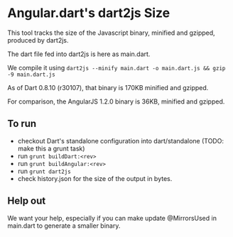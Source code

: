 Angular.dart's dart2js Size
===========================

This tool tracks the size of the Javascript binary, minified and gzipped,
produced by dart2js.

The dart file fed into dart2js is here as main.dart.

We compile it using ```dart2js --minify main.dart -o main.dart.js && gzip -9 main.dart.js```

As of Dart 0.8.10 (r30107), that binary is 170KB minified and gzipped.

For comparison, the AngularJS 1.2.0 binary is 36KB, minified and gzipped.

To run
------
   * checkout Dart's standalone configuration into dart/standalone (TODO: make this a grunt task)
   * run ```grunt buildDart:<rev>```
   * run ```grunt buildAngular:<rev>```
   * run ```grunt dart2js```
   * check history.json for the size of the output in bytes.

Help out
--------

We want your help, especially if you can make update @MirrorsUsed in main.dart to generate
a smaller binary.
